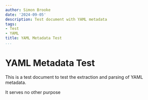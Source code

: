 ```yaml
---
author: Simon Brooke
date: '2024-09-05'
description: Test document with YAML metadata
tags:
- Test
- YAML
title: YAML Metadata Test
...
```


# YAML Metadata Test

This is a test document to test the extraction and parsing of YAML metadata.

It serves no other purpose